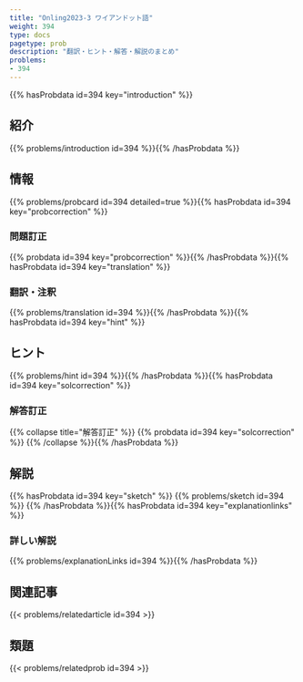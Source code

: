 ```yaml
---
title: "Onling2023-3 ワイアンドット語"
weight: 394
type: docs
pagetype: prob
description: "翻訳・ヒント・解答・解説のまとめ"
problems: 
- 394
---
```


{{% hasProbdata id=394 key="introduction" %}}

## 紹介

{{% problems/introduction id=394 %}}{{% /hasProbdata %}}

## 情報

{{% problems/probcard id=394 detailed=true %}}{{% hasProbdata id=394 key="probcorrection" %}}

### 問題訂正

{{% probdata id=394 key="probcorrection" %}}{{% /hasProbdata %}}{{% hasProbdata id=394 key="translation" %}}

### 翻訳・注釈

{{% problems/translation id=394 %}}{{% /hasProbdata %}}{{% hasProbdata id=394 key="hint" %}}

## ヒント

{{% problems/hint id=394 %}}{{% /hasProbdata %}}{{% hasProbdata id=394 key="solcorrection" %}}

### 解答訂正

{{% collapse title="解答訂正" %}}
{{% probdata id=394 key="solcorrection" %}}
{{% /collapse %}}{{% /hasProbdata %}}

## 解説

{{% hasProbdata id=394 key="sketch" %}}
{{% problems/sketch id=394 %}}
{{% /hasProbdata %}}{{% hasProbdata id=394 key="explanationlinks" %}}

### 詳しい解説

{{% problems/explanationLinks id=394 %}}{{% /hasProbdata %}}

## 関連記事

{{< problems/relatedarticle id=394 >}}

## 類題

{{< problems/relatedprob id=394 >}}
